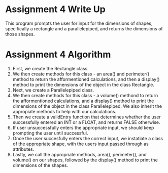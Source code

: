 # Assignment 4 Write Up
This program prompts the user for input for the dimensions of shapes, specifically a rectangle and a parallelepiped, and returns the dimensions of those shapes.

# Assignment 4 Algorithm
1. First, we create the Rectangle class.
2. We then create methods for this class - an area() and perimeter() method to return the afformentioned calculations, and then a display() method to print the dimensions of the object in the class Rectangle.
3. Next, we create a Parallelepiped class.
4. We then create methods for this class - a volume() methond to return the afformentioned calculations, and a display() method to print the dimensions of the object in the class Parallelepiped. We also inherit the appropiate methods to help with our calculations.
5. Then we create a validEntry function that determines whether the user successfully entered an INT or a FLOAT, and returns FALSE otherwise.
6. If user unsuccessfully enters the appropriate input, we should keep prompting the user until successful.
7. Once the user succesfully enters the correct input, we instatiate a class of the appropriate shape, with the users input passed through as attributes.
8. Lastly, we call the appropriate methods, area(), perimeter(), and volume() on our shapes, followed by the display() method to print the dimensions of the shapes.
